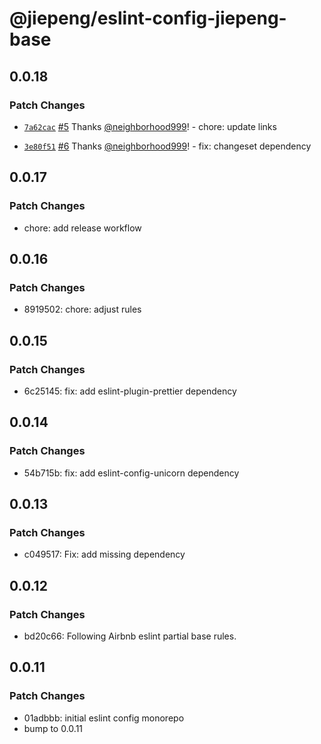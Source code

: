 # @jiepeng/eslint-config-jiepeng-base

## 0.0.18

### Patch Changes

- [`7a62cac`](https://github.com/neighborhood999/eslint-config-jiepeng/commit/7a62cacdc44d2355575967aa5ec443c45de3df5b) [#5](https://github.com/neighborhood999/eslint-config-jiepeng/pull/5) Thanks [@neighborhood999](https://github.com/neighborhood999)! - chore: update links

* [`3e80f51`](https://github.com/neighborhood999/eslint-config-jiepeng/commit/3e80f5185dbbd66b716da1cd2817639795de74af) [#6](https://github.com/neighborhood999/eslint-config-jiepeng/pull/6) Thanks [@neighborhood999](https://github.com/neighborhood999)! - fix: changeset dependency

## 0.0.17

### Patch Changes

- chore: add release workflow

## 0.0.16

### Patch Changes

- 8919502: chore: adjust rules

## 0.0.15

### Patch Changes

- 6c25145: fix: add eslint-plugin-prettier dependency

## 0.0.14

### Patch Changes

- 54b715b: fix: add eslint-config-unicorn dependency

## 0.0.13

### Patch Changes

- c049517: Fix: add missing dependency

## 0.0.12

### Patch Changes

- bd20c66: Following Airbnb eslint partial base rules.

## 0.0.11

### Patch Changes

- 01adbbb: initial eslint config monorepo
- bump to 0.0.11
